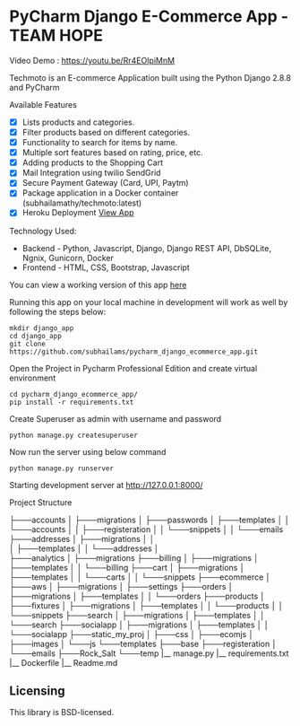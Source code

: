 # PyCharm Django E-Commerce App - TEAM HOPE

Video Demo : https://youtu.be/Rr4EOIpiMnM

Techmoto is an E-commerce Application built using the Python Django 2.8.8 and PyCharm

Available Features

- [x] Lists products and categories.
- [x] Filter products based on different categories.
- [x] Functionality to search for items by name.
- [x] Multiple sort features based on rating, price, etc.
- [x] Adding products to the Shopping Cart
- [x] Mail Integration using twilio SendGrid
- [x] Secure Payment Gateway (Card, UPI, Paytm)
- [x] Package application in a Docker container (subhailamathy/techmoto:latest)
- [x] Heroku Deployment [View App](https://tech--moto2020.herokuapp.com/)

Technology Used:
* Backend - Python, Javascript,  Django, Django REST API, DbSQLite, Ngnix, Gunicorn, Docker
* Frontend - HTML, CSS, Bootstrap, Javascript


You can view a working version of this app [here](https://tech--moto2020.herokuapp.com/)


Running this app on your local machine in development will work as
well by following the steps below:


```
mkdir django_app
cd django_app
git clone https://github.com/subhailams/pycharm_django_ecommerce_app.git
```

Open the Project in Pycharm Professional Edition and create virtual environment

```
cd pycharm_django_ecommerce_app/
pip install -r requirements.txt
```
Create Superuser as admin with username and password
```
python manage.py createsuperuser
```

Now run the server using below command
```
python manage.py runserver
```

Starting development server at http://127.0.0.1:8000/


Project Structure

├───accounts
│   ├───migrations
│   ├───passwords
│   ├───templates
│   │   └───accounts
│   │       ├───registeration
│   │       └───snippets
│   │           └───emails
├───addresses
│   ├───migrations
│   │   
│   ├───templates
│   │   └───addresses
│   
├───analytics
│   ├───migrations
├───billing
│   ├───migrations
│   ├───templates
│   │   └───billing
├───cart
│   ├───migrations
│   ├───templates
│   │   └───carts
│   │       └───snippets
├───ecommerce
│   ├───aws
│   ├───migrations
│   ├───settings
├───orders
│   ├───migrations
│   ├───templates
│   │   └───orders
├───products
│   ├───fixtures
│   ├───migrations
│   ├───templates
│   │   └───products
│   │       └───snippets
├───search
│   ├───migrations
│   ├───templates
│   │   └───search
├───socialapp
│   ├───migrations
│   ├───templates
│   │   └───socialapp
├───static_my_proj
│   ├───css
│   ├───ecomjs
│   ├───images
│   └───js
└───templates
    ├───base
    ├───registeration
    │   └───emails
    ├───Rock_Salt
    └───temp
|__ manage.py
|__ requirements.txt
|__ Dockerfile
|__ Readme.md

## Licensing

This library is BSD-licensed.

